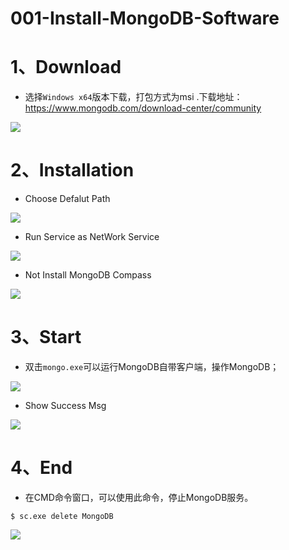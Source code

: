 # 001-Install-MongoDB-Software

# 1、Download

- 选择`Windows x64`版本下载，打包方式为msi .下载地址：https://www.mongodb.com/download-center/community

![](D:\my_notebook\typora笔记图片统一管理处\QQ截图20211206142854-16394682122711.jpg)

# 2、Installation

- Choose Defalut Path

![](D:\my_notebook\typora笔记图片统一管理处\QQ截图20211206143519-16394682303253.jpg)

- Run Service as NetWork Service 

![](D:\my_notebook\typora笔记图片统一管理处\QQ截图20211206143948-16394682480795.jpg)

- Not Install MongoDB Compass

![](D:\my_notebook\typora笔记图片统一管理处\QQ截图20211206144004-16394682688297.jpg)

# 3、Start

- 双击`mongo.exe`可以运行MongoDB自带客户端，操作MongoDB；

![](D:\my_notebook\typora笔记图片统一管理处\QQ截图20211206144226-16394682852709.jpg)

- Show Success Msg

![](D:\my_notebook\typora笔记图片统一管理处\QQ截图20211206144307-163946829747611.jpg)

# 4、End

- 在CMD命令窗口，可以使用此命令，停止MongoDB服务。

```
$ sc.exe delete MongoDB
```

![](001-Install-MongoDB-Software.assets/QQ%E6%88%AA%E5%9B%BE20211206144431-163946832042713.jpg)